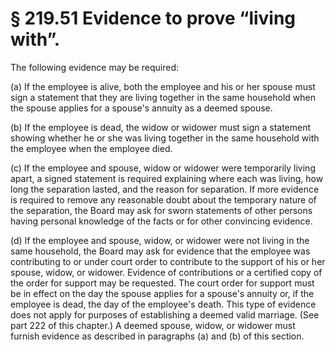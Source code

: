 # § 219.51   Evidence to prove “living with”.

The following evidence may be required:


(a) If the employee is alive, both the employee and his or her spouse must sign a statement that they are living together in the same household when the spouse applies for a spouse's annuity as a deemed spouse.


(b) If the employee is dead, the widow or widower must sign a statement showing whether he or she was living together in the same household with the employee when the employee died.


(c) If the employee and spouse, widow or widower were temporarily living apart, a signed statement is required explaining where each was living, how long the separation lasted, and the reason for separation. If more evidence is required to remove any reasonable doubt about the temporary nature of the separation, the Board may ask for sworn statements of other persons having personal knowledge of the facts or for other convincing evidence.


(d) If the employee and spouse, widow, or widower were not living in the same household, the Board may ask for evidence that the employee was contributing to or under court order to contribute to the support of his or her spouse, widow, or widower. Evidence of contributions or a certified copy of the order for support may be requested. The court order for support must be in effect on the day the spouse applies for a spouse's annuity or, if the employee is dead, the day of the employee's death. This type of evidence does not apply for purposes of establishing a deemed valid marriage. (See part 222 of this chapter.) A deemed spouse, widow, or widower must furnish evidence as described in paragraphs (a) and (b) of this section.



